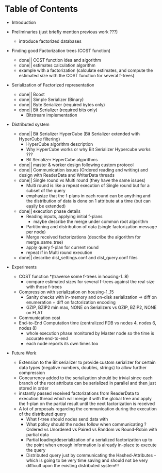 
# Table of Contents

* Introduction

* Preliminaries (just briefly mention previous work ???)
    - introduce factorized databases

* Finding good Factorization trees (COST function)
    - done|| COST function idea and algorithm
    - done|| estimates calculation algorithm
    - example with a factorization (calculate estimates, and compute the estimated size with the COST function for several f-trees)

* Serialization of Factorized representation
    - done|| Boost
    - done|| Simple Serializer (Binary)
    - done|| Byte Serializer (required bytes only)
    - done|| Bit Serializer (required bits only)
        * Bitstream implementation

* Distributed system
    - done|| Bit Serializer HyperCube (Bit Serializer extended with HyperCube filtering)
        * HyperCube algorithm description
        * Why HyperCube works or why Bit Serializer Hypercube works ???
        * Bit Serializer HyperCube algorithms
    - done|| master & worker design following custom protocol
    - done|| Communication issues (Ordered reading and writing) and design with ReaderData and WriterData threads
    - done|| Single round vs Multi round (they have the same issues)
        * Multi round is like a repeat execution of Single round but for a subset of the query
        * emphasize that the f-plans in each round can be anything and the distribution of data is done on 1 attribute at a time (but can easily be extended)
    - done|| execution phase details
        * Reading inputs, applying initial f-plans
            - maybe describe the merge under common root algorithm
        * Partitioning and distribution of data (single factorization message per node)
        * Merge received factorizations (describe the algorithm for merge_same_tree)
        * apply query f-plan for current round
        * repeat if in Multi round execution
    - done|| describe dist\_settings.conf and dist\_query.conf files

* Experiments
    - COST function 
        *(traverse some f-trees in housing-1..8)
        * compare estimated sizes for several f-trees against the real size with those f-trees
    - Compression with serialization on housing-1..15
        * Sanity checks with in-memory and on-disk serialization => diff on enumeration + diff on factorization encoding
        * GZIP, BZIP2 min max, NONE on Serializers vs GZIP, BZIP2, NONE on FLAT 
    - Communication cost 
    - End-to-End Computation time (centralized FDB vs nodes 4, nodes 6, nodes 8)
        * whole execution phase monitored by Master node so the time is accurate end-to-end
        * each node reports its own times too

* Future Work
    - Extension to the Bit serializer to provide custom serializer for certain data types (negative numbers, doubles, strings) to allow further compression
    - Concurrency added to the serialization should be trivial since each branch of the root attribute can be serialized in parallel and then just stored in order
    - instantly passed received factorizations from ReaderData to execution thread which will merge it with the global tree and apply the f-plan on the partial result until the next factorization is received
    - A lot of proposals regarding the communication during the execution of the distributed query
        * What f-tree should nodes send data with
        * What policy should the nodes follow when communicating ? Ordered vs Unordered vs Paired vs Random vs Round-Robin with partial data
        * Partial loading/deserialization of a serialized factorization up to the point when enough information is already in-place to execute the query
        * Distributed query just by communicating the Hashed-Attributes - which is going to be very time saving and should not be very difficult upon the existing distributed system!!!
